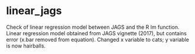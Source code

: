 # linear_jags
Check of linear regression model between JAGS and the R lm function.
Linear regression model obtained from JAGS vignette (2017), but contains error (x.bar removed from equation).
Changed x variable to cats; y variable is now hairballs.
